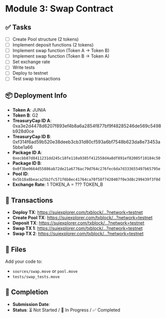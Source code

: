 # Module 3: Swap Contract

## ✅ Tasks

- [ ] Create Pool structure (2 tokens)
- [ ] Implement deposit functions (2 tokens)
- [ ] Implement swap function (Token A → Token B)
- [ ] Implement swap function (Token B → Token A)
- [ ] Set exchange rate
- [ ] Write tests
- [ ] Deploy to testnet
- [ ] Test swap transactions

## 📦 Deployment Info

- **Token A**: JUNIA
- **Token B**: G2
- **TreasuryCap ID A**: 0xa3e2d4478d6207f893ef4b8a6a2854f877bf9f48285246de569c5498b928d0ce
- **TreasuryCap ID B**: 0xf314f6ad59b520e38deeb3cb31d80cf593a6bf7548b623da8e73453a5bbe1a66
- **Package ID A**: `0xecbb87d8411231dd245c18fe110a9385f412558d4a8df891ef82005f10184c50`
- **Package ID B**: `0x0f3be0664d55886ab72de21a6776ac79d764c276fec6da7d333655497b65795e`
- **Pool ID**: `0x5b18a8beaca25b2fc571f6b8ec41764ca70f58f7420407f0e3d8c299439f3f0d`
- **Exchange Rate**: 1 TOKEN_A = ??? TOKEN_B
<!-- 5qz3tdBEkZcHhLHV3PFV9j3boBrGVRR1tuBTuRq8wC4g -->

## 🔗 Transactions

- **Deploy TX**: https://suiexplorer.com/txblock/...?network=testnet
- **Create Pool TX**: https://suiexplorer.com/txblock/...?network=testnet
- **Deposit TX**: https://suiexplorer.com/txblock/...?network=testnet
- **Swap TX 1**: https://suiexplorer.com/txblock/...?network=testnet
- **Swap TX 2**: https://suiexplorer.com/txblock/...?network=testnet

## 📂 Files

Add your code to:
- `sources/swap.move` or `pool.move`
- `tests/swap_tests.move`

## 📅 Completion

- **Submission Date**: 
- **Status**: ⏳ Not Started / 🚧 In Progress / ✅ Completed

